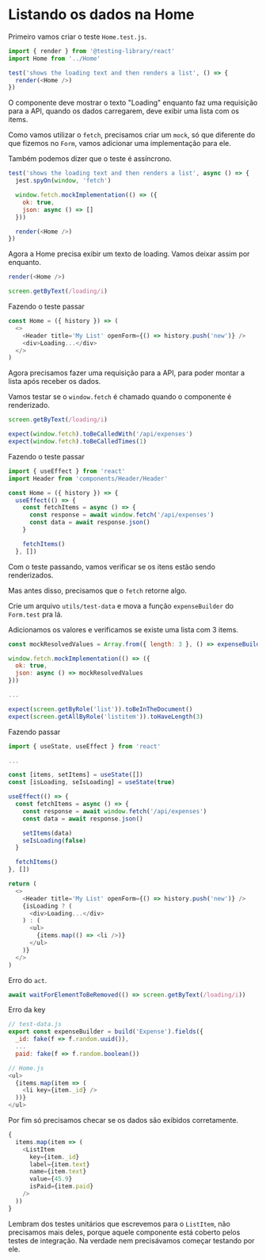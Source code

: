 # Listando os dados na Home

Primeiro vamos criar o teste `Home.test.js`.

```javascript
import { render } from '@testing-library/react'
import Home from '../Home'

test('shows the loading text and then renders a list', () => {
  render(<Home />)
})
```

O componente deve mostrar o texto "Loading" enquanto faz uma requisição para a API, quando os dados carregarem, deve exibir uma lista com os items.

Como vamos utilizar o `fetch`, precisamos criar um `mock`, só que diferente do que fizemos no `Form`, vamos adicionar uma implementação para ele.

Também podemos dizer que o teste é assíncrono.

```javascript
test('shows the loading text and then renders a list', async () => {
  jest.spyOn(window, 'fetch')

  window.fetch.mockImplementation(() => ({
    ok: true,
    json: async () => []
  }))

  render(<Home />)
})
```

Agora a Home precisa exibir um texto de loading. Vamos deixar assim por enquanto.

```javascript
render(<Home />)

screen.getByText(/loading/i)
```

Fazendo o teste passar

```javascript
const Home = ({ history }) => (
  <>
    <Header title='My List' openForm={() => history.push('new')} />
    <div>Loading...</div>
  </>
)
```

Agora precisamos fazer uma requisição para a API, para poder montar a lista após receber os dados.

Vamos testar se o `window.fetch` é chamado quando o componente é renderizado.

```javascript
screen.getByText(/loading/i)

expect(window.fetch).toBeCalledWith('/api/expenses')
expect(window.fetch).toBeCalledTimes(1)
```

Fazendo o teste passar

```javascript
import { useEffect } from 'react'
import Header from 'components/Header/Header'

const Home = ({ history }) => {
  useEffect(() => {
    const fetchItems = async () => {
      const response = await window.fetch('/api/expenses')
      const data = await response.json()
    }

    fetchItems()
  }, [])
```

Com o teste passando, vamos verificar se os itens estão sendo renderizados.

Mas antes disso, precisamos que o `fetch` retorne algo.

Crie um arquivo `utils/test-data` e mova a função `expenseBuilder` do `Form.test` pra lá.

Adicionamos os valores e verificamos se existe uma lista com 3 items.

```javascript
const mockResolvedValues = Array.from({ length: 3 }, () => expenseBuilder())

window.fetch.mockImplementation(() => ({
  ok: true,
  json: async () => mockResolvedValues
}))

...

expect(screen.getByRole('list')).toBeInTheDocument()
expect(screen.getAllByRole('listitem')).toHaveLength(3)
```

Fazendo passar

```javascript
import { useState, useEffect } from 'react'

...

const [items, setItems] = useState([])
const [isLoading, seIsLoading] = useState(true)

useEffect(() => {
  const fetchItems = async () => {
    const response = await window.fetch('/api/expenses')
    const data = await response.json()

    setItems(data)
    seIsLoading(false)
  }

  fetchItems()
}, [])

return (
  <>
    <Header title='My List' openForm={() => history.push('new')} />
    {isLoading ? (
      <div>Loading...</div>
    ) : (
      <ul>
        {items.map(() => <li />)}
      </ul>
    )}
  </>
)
```

Erro do `act`.

```javascript
await waitForElementToBeRemoved(() => screen.getByText(/loading/i))
```

Erro da key

```javascript
// test-data.js
export const expenseBuilder = build('Expense').fields({
  _id: fake(f => f.random.uuid()),
  ...
  paid: fake(f => f.random.boolean())

// Home.js
<ul>
  {items.map(item => (
    <li key={item._id} />
  ))}
</ul>
```

Por fim só precisamos checar se os dados são exibidos corretamente.

```javascript
{
  items.map(item => (
    <ListItem
      key={item._id}
      label={item.text}
      name={item.text}
      value={45.9}
      isPaid={item.paid}
    />
  ))
}
```

Lembram dos testes unitários que escrevemos para o `ListItem`, não precisamos mais deles, porque aquele componente está coberto pelos testes de integração. Na verdade nem precisávamos começar testando por ele.
